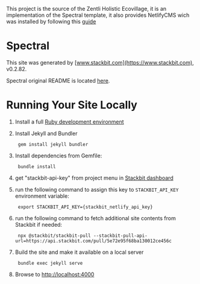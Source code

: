


This project is the source of the Zentli Holistic Ecovillage, it is an implementation of the Spectral template, it also provides NetlifyCMS wich was installed by following this [guide](https://www.netlifycms.org/docs/add-to-your-site/#configuration)

# Spectral

This site was generated by [www.stackbit.com](https://www.stackbit.com), v0.2.82.

Spectral original README is located [here](./README.theme.md).

# Running Your Site Locally

1. Install a full [Ruby development environment](https://jekyllrb.com/docs/installation/)

1. Install Jekyll and Bundler

        gem install jekyll bundler

1. Install dependencies from Gemfile:

        bundle install

1. get "stackbit-api-key" from project menu in [Stackbit dashboard](https://app.stackbit.com/dashboard)

1. run the following command to assign this key to `STACKBIT_API_KEY` environment variable:

        export STACKBIT_API_KEY={stackbit_netlify_api_key}

1. run the following command to fetch additional site contents from Stackbit if needed:

        npx @stackbit/stackbit-pull --stackbit-pull-api-url=https://api.stackbit.com/pull/5e72e95f68ba130012ce456c

1. Build the site and make it available on a local server

        bundle exec jekyll serve

1. Browse to [http://localhost:4000](http://localhost:4000)
